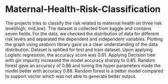 # Maternal-Health-Risk-Classification
The projects tries to classify the risk related to maternal health on three risk level(high, mid,low). The dataset is collected from kaggle and contains seven fields. For the data, we checked the distribution of data for different risk levels and separated the dependent and independent variables.  Plotting the graph using seaborn library gave us a clear understanding of the data distribution. Dataset is splitted for test and train dataset. Upon applying Logistic regression, the accuracy score was 0.61. Applying Decision tree with gin impurity increased the model accuracy sharply to 0.85. Random forest gave an accuracy of 0.86 and tuning the hyper parameters made the model better with accuracy 0.88. Random forest is a better model compared to support vector which was not able to generate better output.
